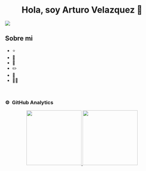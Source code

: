 <div align="center">
<h1 align="center">Hola, soy Arturo Velazquez</a> 👋</h1>
</div>
<img src="https://i.imgur.com/weNbhGZ.png">

## Sobre mi

- ⭐ 
- 📲 
- 🎥 
- ✏️ 
- 📗 
- 🧑‍🏫 
<br>

### ⚙️ &nbsp;GitHub Analytics

<p align="center">
<a href="https://github.com/ArisGuimera">
  <img height="180em" src="https://github-readme-stats-eight-theta.vercel.app/api?username=ArisGuimera&show_icons=true&theme=algolia&include_all_commits=true&count_private=true"/>
  <img height="180em" src="https://github-readme-stats-eight-theta.vercel.app/api/top-langs/?username=ArisGuimera&layout=compact&langs_count=8&theme=algolia"/>
</a>
</p>
